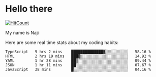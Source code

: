 # Hello there

[![HitCount](http://hits.dwyl.com/na-ji/na-ji.svg)](https://youtu.be/dQw4w9WgXcQ)

My name is Naji

Here are some real time stats about my coding habits:

<!--START_SECTION:waka-->
```text
TypeScript   9 hrs 2 mins    ██████████████▓░░░░░░░░░░   58.16 % 
HTML         2 hrs 19 mins   ███▓░░░░░░░░░░░░░░░░░░░░░   14.92 % 
YAML         1 hr 28 mins    ██▒░░░░░░░░░░░░░░░░░░░░░░   09.44 % 
JSON         1 hr 11 mins    ██░░░░░░░░░░░░░░░░░░░░░░░   07.67 % 
JavaScript   38 mins         █░░░░░░░░░░░░░░░░░░░░░░░░   04.16 % 
```
<!--END_SECTION:waka-->
